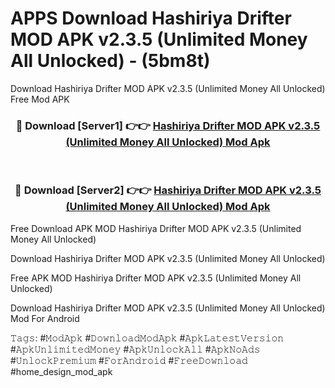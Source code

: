 # APPS Download Hashiriya Drifter MOD APK v2.3.5 (Unlimited Money All Unlocked) - (5bm8t)
Download Hashiriya Drifter MOD APK v2.3.5 (Unlimited Money All Unlocked) Free Mod APK

<div align="center">
<h3>🔴 Download [Server1] 👉👉 <a href="https://apk-comot.site?title=Hashiriya_Drifter_MOD_APK_v2.3.5_(Unlimited_Money_All_Unlocked)">Hashiriya Drifter MOD APK v2.3.5 (Unlimited Money All Unlocked) Mod Apk</a></h3><br>

<h3>🔴 Download [Server2] 👉👉 <a href="https://apk-comot.site?title=Hashiriya_Drifter_MOD_APK_v2.3.5_(Unlimited_Money_All_Unlocked)">Hashiriya Drifter MOD APK v2.3.5 (Unlimited Money All Unlocked) Mod Apk</a></h3>
</div>


Free Download APK MOD Hashiriya Drifter MOD APK v2.3.5 (Unlimited Money All Unlocked)

Download Hashiriya Drifter MOD APK v2.3.5 (Unlimited Money All Unlocked) 

Free APK MOD Hashiriya Drifter MOD APK v2.3.5 (Unlimited Money All Unlocked) 

Download Hashiriya Drifter MOD APK v2.3.5 (Unlimited Money All Unlocked) Mod For Android

𝚃𝚊𝚐𝚜: #𝙼𝚘𝚍𝙰𝚙𝚔 #𝙳𝚘𝚠𝚗𝚕𝚘𝚊𝚍𝙼𝚘𝚍𝙰𝚙𝚔 #𝙰𝚙𝚔𝙻𝚊𝚝𝚎𝚜𝚝𝚅𝚎𝚛𝚜𝚒𝚘𝚗 #𝙰𝚙𝚔𝚄𝚗𝚕𝚒𝚖𝚒𝚝𝚎𝚍𝙼𝚘𝚗𝚎𝚢 #𝙰𝚙𝚔𝚄𝚗𝚕𝚘𝚌𝚔𝙰𝚕𝚕 #𝙰𝚙𝚔𝙽𝚘𝙰𝚍𝚜 #𝚄𝚗𝚕𝚘𝚌𝚔𝙿𝚛𝚎𝚖𝚒𝚞𝚖 #𝙵𝚘𝚛𝙰𝚗𝚍𝚛𝚘𝚒𝚍 #𝙵𝚛𝚎𝚎𝙳𝚘𝚠𝚗𝚕𝚘𝚊𝚍 #home_design_mod_apk